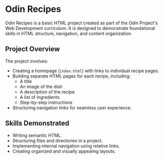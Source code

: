 # Odin Recipes

Odin Recipes is a basic HTML project created as part of the Odin Project's Web Development curriculum. It is designed to demonstrate foundational skills in HTML structure, navigation, and content organization.

## Project Overview

The project involves:
- Creating a homepage (`index.html`) with links to individual recipe pages.
- Building separate HTML pages for each recipe, including:
  - A title
  - An image of the dish
  - A description of the recipe
  - A list of ingredients
  - Step-by-step instructions
- Structuring navigation links for seamless user experience.

## Skills Demonstrated
- Writing semantic HTML.
- Structuring files and directories in a project.
- Implementing internal navigation using relative links.
- Creating organized and visually appealing layouts.

<!-- ## Future Goals
As this project progresses, I plan to:
- Enhance the design with CSS for improved aesthetics.
- Add JavaScript functionality for interactivity.
- Explore other features like responsive design and accessibility.

Stay tuned for updates! -->
